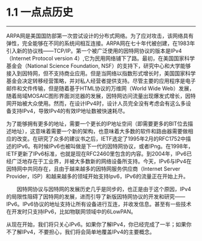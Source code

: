 # 1.1 一点点历史
-----------

ARPA网是美国国防部第一次尝试设计的分布式网络。为了应对攻击，该网络具有弹性，完全能够在不同的系统间相互连接。ARPA网在七十年代被创建，在1983年引入新的协议栈——TCP/IP。第一个被广泛使用的因特网协议的版本是IPv4（Internet Protocol version 4）,它为民用网络铺下了路。最初，在美国国家科学基金会（National Science Foundation, NSF）的支持下，研究中心和大学能够接入到因特网，但不支持商业应用。但是当网络以指数形式增长时，美国国家科学基金会决定转移经营策略，并对私人经营者提供支持。尽管主要的应用程序是电子邮件和文件传输，但是随着基于HTML协议的万维网（World Wide Web）发展，随着局域MOSAIC图形界面浏览器的发展，因特网访问流量出现爆发式增长，因特网开始被大众使用。然而，在设计IPv4时，设计人员完全没有考虑会有这么多设备支持IPv4，导致IPv4的有效IP地址数被快速耗尽。

为了能够拥有更多的地址，需要一个更长的IP地址空间（即需要更多的BIT位去描述地址），这意味着需要一个新的架构，也意味着大多数的软件和路由器需要做相应的改变。在研究了众多的建议书之后，IETF选定了1995年2月的RFC1752中描述的IPv6。有时候IPv6也被叫做是下一代的因特网协议，或者IPng。在1998年，IETF更新了IPv6标准，也就是现在RFC2460里包含的内容。到2004年，IPv6已经广泛地存在于工业界，并被大多数新的网络设备所支持。今天，IPv6与IPv4在因特网中共同存在，且由于越来越多的因特网服务供应商（Internet Server Provider，ISP）和越来越多的领域开始支持Ipv6，IPv6的流量正在开始上升。

　　因特网协议与因特网的发展历史几乎是同步的，也正是由于这个原因，IPv4的局限性阻碍了因特网的发展，进而引导了新版因特网协议的开发和研究——IPv6。IPv6协议的地址支持让所有设备进行互连，并收发信息。甚至有一些技术在开发时只支持IPv6，比如物联网领域中的6LowPAN。

从现在开始，我们将只关心IPv6。如果你了解IPv4，你已经完成了一半；如果你不了解IPv4，不要担心，我们将会简单地覆盖IPv4的主要概念。
